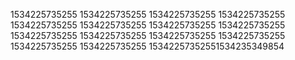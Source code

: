 1534225735255
1534225735255
1534225735255
1534225735255
1534225735255
1534225735255
1534225735255
1534225735255
1534225735255
1534225735255
1534225735255
1534225735255
1534225735255
1534225735255
15342257352551534235349854